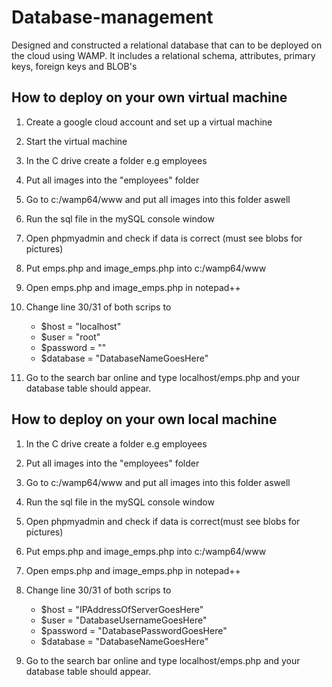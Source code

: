 # Database-management
Designed and constructed a relational database that can to be deployed on the cloud using WAMP. It includes a relational schema, attributes, primary keys, foreign keys and BLOB's

## How to deploy on your own virtual machine

1) Create a google cloud account and set up a virtual machine

2) Start the virtual machine

3) In the C drive create a folder e.g employees

4) Put all images into the "employees" folder

5) Go to c:/wamp64/www and put all images into this folder aswell

6) Run the sql file in the mySQL console window

7) Open phpmyadmin and check if data is correct (must see blobs for pictures)

8) Put emps.php and image_emps.php into c:/wamp64/www

9) Open emps.php and image_emps.php in notepad++

10) Change line 30/31 of both scrips to 
    - $host = "localhost"
    - $user = "root"
    - $password = ""
    - $database = "DatabaseNameGoesHere"
 
11) Go to the search bar online and type localhost/emps.php and your database table should appear.




## How to deploy on your own local machine

1) In the C drive create a folder e.g employees

2) Put all images into the "employees" folder

3) Go to c:/wamp64/www and put all images into this folder aswell

4) Run the sql file in the mySQL console window

5) Open phpmyadmin and check if data is correct(must see blobs for pictures)

6) Put emps.php and image_emps.php into c:/wamp64/www

7) Open emps.php and image_emps.php in notepad++

8) Change line 30/31 of both scrips to 
    - $host = "IPAddressOfServerGoesHere"
    - $user = "DatabaseUsernameGoesHere"
    - $password = "DatabasePasswordGoesHere"
    - $database = "DatabaseNameGoesHere"
 
9) Go to the search bar online and type localhost/emps.php and your database table should appear.
